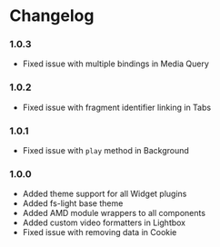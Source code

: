 # Changelog

<!-- -->

### 1.0.3

* Fixed issue with multiple bindings in Media Query

### 1.0.2

* Fixed issue with fragment identifier linking in Tabs

### 1.0.1

* Fixed issue with `play` method in Background 

### 1.0.0

* Added theme support for all Widget plugins
* Added fs-light base theme 
* Added AMD module wrappers to all components
* Added custom video formatters in Lightbox
* Fixed issue with removing data in Cookie